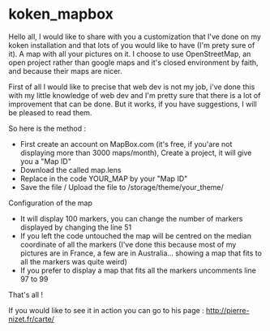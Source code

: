 koken_mapbox
============
Hello all,
I would like to share with you a customization that I've done on my koken installation and that lots of you would like to have (I'm prety sure of it).
A map with all your pictures on it.
I choose to use OpenStreetMap, an open project rather than google maps and it's closed environment by faith, and because their maps are nicer. 

First of all I would like to precise that web dev is not my job, i've done this with my little knowledge of web dev and I'm pretty sure that there is a lot of improvement that can be done. But it works, if you have suggestions, I will be pleased to read them.

So here is the method : 
- First create an account on MapBox.com (it's free, if you'are not displaying more than 3000 maps/month), Create a project, it will give you a "Map ID"
- Download the called map.lens
- Replace in the code YOUR_MAP by your "Map ID"
- Save the file / Upload the file to /storage/theme/your_theme/

Configuration of the map
- It will display 100 markers, you can change the number of markers displayed by changing the line 51
- If you left the code untouched the map will be centred on the median coordinate of all the markers (I've done this because most of my pictures are in France, a few are in Australia... showing a map that fits to all the markers was quite weird)
- If you prefer to display a map that fits all the markers uncomments line 97 to 99

That's all !

If you would like to see it in action you can go to his page : http://pierre-nizet.fr/carte/
